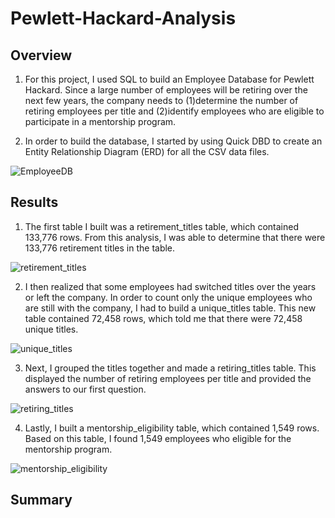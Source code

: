 # Pewlett-Hackard-Analysis

## Overview
1. For this project, I used SQL to build an Employee Database for Pewlett Hackard. Since a large number of employees will be retiring over the next few years, the company needs to (1)determine the number of retiring employees per title and (2)identify employees who are eligible to participate in a mentorship program. 

2. In order to build the database, I started by using Quick DBD to create an Entity Relationship Diagram (ERD) for all the CSV data files.

![EmployeeDB](https://user-images.githubusercontent.com/111243284/195453155-45e63149-3e31-482d-b8c7-1037af472a23.png)



## Results
1. The first table I built was a retirement_titles table, which contained 133,776 rows. From this analysis, I was able to determine that there were 133,776 retirement titles in the table.

![retirement_titles](https://user-images.githubusercontent.com/111243284/195458753-334bb3e4-39fc-4244-bc25-9bca45b4604f.png)

2. I then realized that some employees had switched titles over the years or left the company. In order to count only the unique employees who are still with the company, I had to build a unique_titles table. This new table contained 72,458 rows, which told me that there were 72,458 unique titles.

![unique_titles](https://user-images.githubusercontent.com/111243284/195458796-73e38c40-d0d0-4417-b1af-e3bb4276340f.png)

3. Next, I grouped the titles together and made a retiring_titles table. This displayed the number of retiring employees per title and provided the answers to our first question.

![retiring_titles](https://user-images.githubusercontent.com/111243284/195458827-ae7e0b43-0ae2-43fc-9df4-b5f67c24f138.png)

4. Lastly, I built a mentorship_eligibility table, which contained 1,549 rows. Based on this table, I found 1,549 employees who eligible for the mentorship program.

![mentorship_eligibility](https://user-images.githubusercontent.com/111243284/195458855-a01fe167-4428-47e6-a32f-089159705cdb.png)


## Summary
